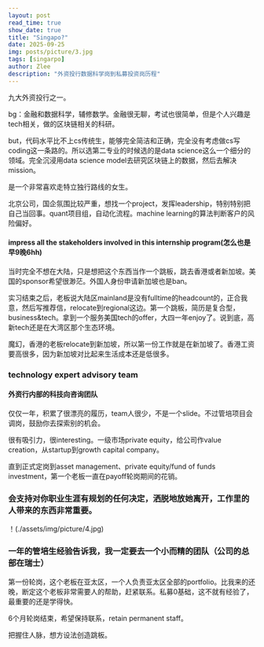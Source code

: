 ```yaml
---
layout: post
read_time: true
show_date: true
title: "Singapo?"
date: 2025-09-25
img: posts/picture/3.jpg
tags: [singarpo]
author: Zlee
description: "外资投行数据科学岗到私募投资岗历程"
---
```

九大外资投行之一。

bg：金融和数据科学，辅修数学。金融很无聊，考试也很简单，但是个人兴趣是tech相关，做的区块链相关的科研。

but，代码水平比不上cs传统生，能够完全简洁和正确，完全没有考虑做cs写coding这一条路的。所以选第二专业的时候选的是data science这么一个细分的领域。完全沉浸用data science model去研究区块链上的数据，然后去解决mission。

是一个非常喜欢走特立独行路线的女生。

北京公司，国企氛围比较严重，想找一个project，发挥leadership，特别特别把自己当回事。quant项目组，自动化流程。machine learning的算法判断客户的风险偏好。

#### impress all the stakeholders involved in this internship program(怎么也是早9晚6hh)

当时完全不想在大陆，只是想把这个东西当作一个跳板，跳去香港或者新加坡。美国的sponsor希望很渺茫。外国人身份申请新加坡也是ban。

实习结束之后，老板说大陆区mainland是没有fulltime的headcount的，正合我意，然后写推荐信，relocate到regional这边。第一个跳板，简历是复合型，business&tech。拿到一个服务美国tech的offer，大四一年enjoy了。说到底，高新tech还是在大湾区那个生态环境。

魔幻，香港的老板relocate到新加坡，所以第一份工作就是在新加坡了。香港工资要高很多，因为新加坡对比起来生活成本还是低很多。

### technology expert advisory team
#### 外资行内部的科技向咨询团队

仅仅一年，积累了很漂亮的履历，team人很少，不是一个slide。不过管培项目会调岗，鼓励你去探索别的机会。

很有吸引力，很interesting。一级市场private equity，给公司作value creation，从startup到growth capital company。

直到正式定岗到asset management、private equity/fund of funds investment，第一个老板一直在payoff轮岗期间的花销。

### 会支持对你职业生涯有规划的任何决定，洒脱地放她离开，工作里的人带来的东西非常重要。

！(./assets/img/picture/4.jpg)

### 一年的管培生经验告诉我，我一定要去一个小而精的团队（公司的总部在瑞士）

第一份轮岗，这个老板在亚太区，一个人负责亚太区全部的portfolio。比我来的还晚，断定这个老板非常需要人的帮助，赶紧联系。私募0基础，这不就有经验了，最重要的还是学得快。

6个月轮岗结束，希望保持联系，retain permanent staff。

把握住人脉，想方设法创造跳板。












